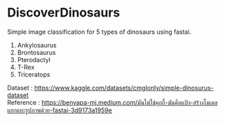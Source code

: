 # DiscoverDinosaurs
 Simple image classification for 5 types of dinosaurs using fastai.
  1. Ankylosaurus
  2. Brontosaurus
  3. Pterodactyl
  4. T-Rex
  5. Triceratops
 
Dataset : https://www.kaggle.com/datasets/cmglonly/simple-dinosurus-dataset <br />
Reference : https://benyapa-mj.medium.com/มันไม่ใช่คุกกี้-มันคือแป้ง-สร้างโมเดลแยกแยะรูปภาพด้วย-fastai-3d9173a1959e
